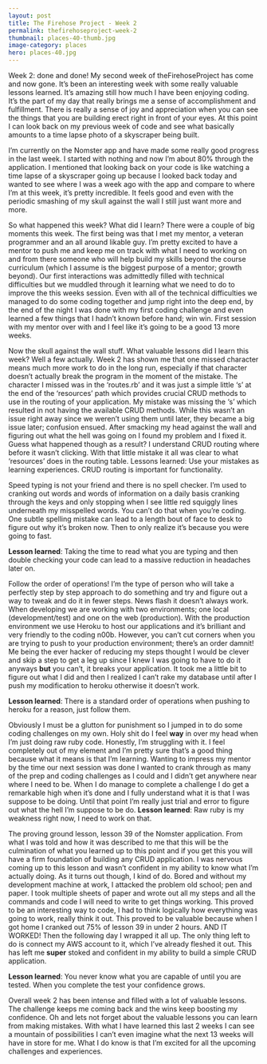 ```yaml
---
layout: post
title: The Firehose Project - Week 2
permalink: thefirehoseproject-week-2
thumbnail: places-40-thumb.jpg
image-category: places
hero: places-40.jpg
---
```


Week 2: done and done! My second week of theFirehoseProject has come and now gone. It’s been an interesting week with some really valuable lessons learned. It’s amazing still how much I have been enjoying coding. It’s the part of my day that really brings me a sense of accomplishment and fulfillment. There is really a sense of joy and appreciation when you can see the things that you are building erect right in front of your eyes. At this point I can look back on my previous week of code and see what basically amounts to a time lapse photo of a skyscraper being built.

I’m currently on the Nomster app and have made some really good progress in the last week. I started with nothing and now I’m about 80% through the application. I mentioned that looking back on your code is like watching a time lapse of a skyscraper going up because I looked back today and wanted to see where I was a week ago with the app and compare to where I’m at this week, it’s pretty incredible. It feels good and even with the periodic smashing of my skull against the wall I still just want more and more.

So what happened this week? What did I learn? There were a couple of big moments this week. The first being was that I met my mentor, a veteran programmer and an all around likable guy. I’m pretty excited to have a mentor to push me and keep me on track with what I need to working on and from there someone who will help build my skills beyond the course curriculum (which I assume is the biggest purpose of a mentor; growth beyond). Our first interactions was admittedly filled with technical difficulties but we muddled through it learning what we need to do to improve the this weeks session. Even with all of the technical difficulties we managed to do some coding together and jump right into the deep end, by the end of the night I was done with my first coding challenge and even learned a few things that I hadn’t known before hand; win win. First session with my mentor over with and I feel like it’s going to be a good 13 more weeks.

Now the skull against the wall stuff. What valuable lessons did I learn this week? Well a few actually. Week 2 has shown me that one missed character means much more work to do in the long run, especially if that character doesn’t actually break the program in the moment of the mistake. The character I missed was in the ‘routes.rb’ and it was just a simple little ‘s’ at the end of the ‘resources’ path which provides crucial CRUD methods to use in the routing of your application. My mistake was missing the ‘s’ which resulted in not having the available CRUD methods. While this wasn’t an issue right away since we weren’t using them until later, they became a big issue later; confusion ensued. After smacking my head against the wall and figuring out what the hell was going on I found my problem and I fixed it. Guess what happened though as a result? I understand CRUD routing where before it wasn’t clicking. With that little mistake it all was clear to what ‘resources’ does in the routing table.
Lessons learned: Use your mistakes as learning experiences. CRUD routing is important for functionality.

Speed typing is not your friend and there is no spell checker. I’m used to cranking out words and words of information on a daily basis cranking through the keys and only stopping when I see little red squiggly lines underneath my misspelled words. You can’t do that when you’re coding. One subtle spelling mistake can lead to a length bout of face to desk to figure out why it’s broken now. Then to only realize it’s because you were going to fast.

**Lesson learned**: Taking the time to read what you are typing and then double checking your code can lead to a massive reduction in headaches later on.

Follow the order of operations! I’m the type of person who will take a perfectly step by step approach to do something and try and figure out a way to tweak and do it in fewer steps. News flash it doesn’t always work. When developing we are working with two environments; one local (development/test) and one on the web (production). With the production environment we use Heroku to host our applications and it’s brilliant and very friendly to the coding n00b. However, you can’t cut corners when you are trying to push to your production environment; there’s an order damnit! Me being the ever hacker of reducing my steps thought I would be clever and skip a step to get a leg up since I knew I was going to have to do it anyways **but** you can’t, it breaks your application. It took me a little bit to figure out what I did and then I realized I can’t rake my database until after I push my modification to heroku otherwise it doesn’t work.

**Lesson learned**: There is a standard order of operations when pushing to heroku for a reason, just follow them.

Obviously I must be a glutton for punishment so I jumped in to do some coding challenges on my own. Holy shit do I feel **way** in over my head when I’m just doing raw ruby code. Honestly, I’m struggling with it. I feel completely out of my element and I’m pretty sure that’s a good thing because what it means is that I’m learning. Wanting to impress my mentor by the time our next session was done I wanted to crank through as many of the prep and coding challenges as I could and I didn’t get anywhere near where I need to be. When I do manage to complete a challenge I do get a remarkable high when it’s done and I fully understand what it is that I was suppose to be doing. Until that point I’m really just trial and error to figure out what the hell I’m suppose to be do.
**Lesson learned**: Raw ruby is my weakness right now, I need to work on that.

The proving ground lesson, lesson 39 of the Nomster application. From what I was told and how it was described to me that this will be the culmination of what you learned up to this point and if you get this you will have a firm foundation of building any CRUD application. I was nervous coming up to this lesson and wasn’t confident in my ability to know what I’m actually doing. As it turns out though, I kind of do. Bored and without my development machine at work, I attacked the problem old school; pen and paper. I took multiple sheets of paper and wrote out all my steps and all the commands and code I will need to write to get things working. This proved to be an interesting way to code, I had to think logically how everything was going to work, really think it out. This proved to be valuable because when I got home I cranked out 75% of lesson 39 in under 2 hours. AND IT WORKED! Then the following day I wrapped it all up. The only thing left to do is connect my AWS account to it, which I’ve already fleshed it out. This has left me **super** stoked and confident in my ability to build a simple CRUD application.

**Lesson learned**: You never know what you are capable of until you are tested. When you complete the test your confidence grows.

Overall week 2 has been intense and filled with a lot of valuable lessons. The challenge keeps me coming back and the wins keep boosting my confidence. Oh and lets not forget about the valuable lessons you can learn from making mistakes. With what I have learned this last 2 weeks I can see a mountain of possibilities I can’t even imagine what the next 13 weeks will have in store for me. What I do know is that I’m excited for all the upcoming challenges and experiences.

